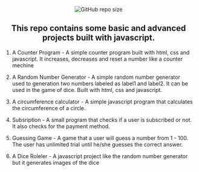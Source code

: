 <div align="center">
  
  ![GitHub repo size](https://img.shields.io/github/repo-size/UgohP/javascript-projects)
  
  <h2 align="center">This repo contains some basic and advanced projects built with javascript.</h2>

</div>

1. A Counter Program - A simple counter program built with html, css and javascript. It increases, decreases and reset a number like a counter mechine

2. A Random Number Generator - A simple random number generator used to generation two numbers labeled as label1 and label2. It can be used in the game of dice. Built with html, css and javascript.

3. A circumference calculator - A simple javascript program that calculates the circumference of a circle.

4. Subsription - A small program that checks if a user is subscribed or not. It also checks for the payment method.

5. Guessing Game - A game that a user will guess a number from 1 - 100. The user has unlimited trial until he/she guesses the correct answer. 

6. A Dice Roleler - A javascript project like the random number generator but it generates images of the dice